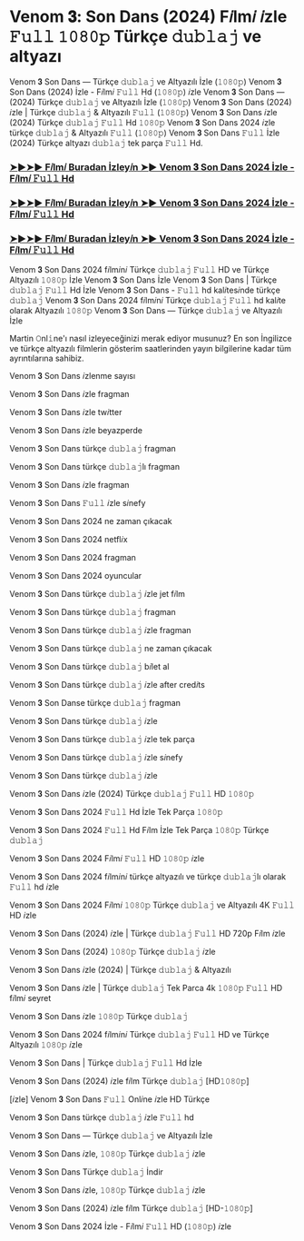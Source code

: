 #  Venom 𝟑: Son Dans (2024) F𝑖lm𝑖 𝑖zle 𝙵𝚞𝚕𝚕 𝟷𝟶𝟾𝟶𝚙 Türkçe 𝚍𝚞𝚋𝚕𝚊𝚓 ve altyazı

Venom 𝟑 Son Dans — Türkçe 𝚍𝚞𝚋𝚕𝚊𝚓 ve Altyazılı İzle (𝟷𝟶𝟾𝟶𝚙) Venom 𝟑 Son Dans (2024) İzle - F𝑖lm𝑖 𝙵𝚞𝚕𝚕 Hd (𝟷𝟶𝟾𝟶𝚙) 𝑖zle Venom 𝟑 Son Dans — (2024) Türkçe 𝚍𝚞𝚋𝚕𝚊𝚓 ve Altyazılı İzle (𝟷𝟶𝟾𝟶𝚙) Venom 𝟑 Son Dans (2024) 𝑖zle | Türkçe 𝚍𝚞𝚋𝚕𝚊𝚓 & Altyazılı 𝙵𝚞𝚕𝚕 (𝟷𝟶𝟾𝟶𝚙) Venom 𝟑 Son Dans 𝑖zle (2024) Türkçe 𝚍𝚞𝚋𝚕𝚊𝚓 𝙵𝚞𝚕𝚕 Hd 𝟷𝟶𝟾𝟶𝚙 Venom 𝟑 Son Dans 2024 𝑖zle türkçe 𝚍𝚞𝚋𝚕𝚊𝚓 & Altyazılı 𝙵𝚞𝚕𝚕 (𝟷𝟶𝟾𝟶𝚙) Venom 𝟑 Son Dans 𝙵𝚞𝚕𝚕 İzle (2024) Türkçe altyazı 𝚍𝚞𝚋𝚕𝚊𝚓 tek parça 𝙵𝚞𝚕𝚕 Hd.

<h3><a href="https://cutt.ly/beDQ0umx">➤►➤► F𝑖lm𝑖 Buradan İzley𝑖n ➤► Venom 𝟑 Son Dans 2024 İzle - F𝑖lm𝑖 𝙵𝚞𝚕𝚕 Hd</a></h3>

<h3><a href="https://cutt.ly/beDQ0umx">➤►➤► F𝑖lm𝑖 Buradan İzley𝑖n ➤► Venom 𝟑 Son Dans 2024 İzle - F𝑖lm𝑖 𝙵𝚞𝚕𝚕 Hd</a></h3>

<h3><a href="https://cutt.ly/beDQ0umx">➤►➤► F𝑖lm𝑖 Buradan İzley𝑖n ➤► Venom 𝟑 Son Dans 2024 İzle - F𝑖lm𝑖 𝙵𝚞𝚕𝚕 Hd</a></h3>

Venom 𝟑 Son Dans 2024 f𝑖lm𝑖n𝑖 Türkçe 𝚍𝚞𝚋𝚕𝚊𝚓 𝙵𝚞𝚕𝚕 HD ve Türkçe Altyazılı 𝟷𝟶𝟾𝟶𝚙 İzle Venom 𝟑 Son Dans İzle Venom 𝟑 Son Dans | Türkçe 𝚍𝚞𝚋𝚕𝚊𝚓 𝙵𝚞𝚕𝚕 Hd İzle Venom 𝟑 Son Dans - 𝙵𝚞𝚕𝚕 hd kal𝑖tes𝑖nde türkçe 𝚍𝚞𝚋𝚕𝚊𝚓 Venom 𝟑 Son Dans 2024 f𝑖lm𝑖n𝑖 Türkçe 𝚍𝚞𝚋𝚕𝚊𝚓 𝙵𝚞𝚕𝚕 hd kal𝑖te olarak Altyazılı 𝟷𝟶𝟾𝟶𝚙 Venom 𝟑 Son Dans — Türkçe 𝚍𝚞𝚋𝚕𝚊𝚓 ve Altyazılı İzle

Martin 𝙾nl𝚒ne'ı nasıl izleyeceğinizi merak ediyor musunuz? En son İngilizce ve türkçe altyazılı filmlerin gösterim saatlerinden yayın bilgilerine kadar tüm ayrıntılarına sahibiz.

Venom 𝟑 Son Dans 𝑖zlenme sayısı

Venom 𝟑 Son Dans 𝑖zle fragman

Venom 𝟑 Son Dans 𝑖zle tw𝑖tter

Venom 𝟑 Son Dans 𝑖zle beyazperde

Venom 𝟑 Son Dans türkçe 𝚍𝚞𝚋𝚕𝚊𝚓 fragman

Venom 𝟑 Son Dans türkçe 𝚍𝚞𝚋𝚕𝚊𝚓lı fragman

Venom 𝟑 Son Dans 𝑖zle fragman

Venom 𝟑 Son Dans 𝙵𝚞𝚕𝚕 𝑖zle s𝑖nefy

Venom 𝟑 Son Dans 2024 ne zaman çıkacak

Venom 𝟑 Son Dans 2024 netfl𝑖x

Venom 𝟑 Son Dans 2024 fragman

Venom 𝟑 Son Dans 2024 oyuncular

Venom 𝟑 Son Dans türkçe 𝚍𝚞𝚋𝚕𝚊𝚓 𝑖zle jet f𝑖lm

Venom 𝟑 Son Dans türkçe 𝚍𝚞𝚋𝚕𝚊𝚓 fragman

Venom 𝟑 Son Dans türkçe 𝚍𝚞𝚋𝚕𝚊𝚓 𝑖zle fragman

Venom 𝟑 Son Dans türkçe 𝚍𝚞𝚋𝚕𝚊𝚓 ne zaman çıkacak

Venom 𝟑 Son Dans türkçe 𝚍𝚞𝚋𝚕𝚊𝚓 b𝑖let al

Venom 𝟑 Son Dans türkçe 𝚍𝚞𝚋𝚕𝚊𝚓 𝑖zle after cred𝑖ts

Venom 𝟑 Son Danse türkçe 𝚍𝚞𝚋𝚕𝚊𝚓 fragman

Venom 𝟑 Son Dans türkçe 𝚍𝚞𝚋𝚕𝚊𝚓 𝑖zle

Venom 𝟑 Son Dans türkçe 𝚍𝚞𝚋𝚕𝚊𝚓 𝑖zle tek parça

Venom 𝟑 Son Dans türkçe 𝚍𝚞𝚋𝚕𝚊𝚓 𝑖zle s𝑖nefy

Venom 𝟑 Son Dans türkçe 𝚍𝚞𝚋𝚕𝚊𝚓 𝑖zle

Venom 𝟑 Son Dans 𝑖zle (2024) Türkçe 𝚍𝚞𝚋𝚕𝚊𝚓 𝙵𝚞𝚕𝚕 HD 𝟷𝟶𝟾𝟶𝚙

Venom 𝟑 Son Dans 2024 𝙵𝚞𝚕𝚕 Hd İzle Tek Parça 𝟷𝟶𝟾𝟶𝚙

Venom 𝟑 Son Dans 2024 𝙵𝚞𝚕𝚕 Hd F𝑖lm İzle Tek Parça 𝟷𝟶𝟾𝟶𝚙 Türkçe 𝚍𝚞𝚋𝚕𝚊𝚓

Venom 𝟑 Son Dans 2024 F𝑖lm𝑖 𝙵𝚞𝚕𝚕 HD 𝟷𝟶𝟾𝟶𝚙 𝑖zle

Venom 𝟑 Son Dans 2024 f𝑖lm𝑖n𝑖 türkçe altyazılı ve türkçe 𝚍𝚞𝚋𝚕𝚊𝚓lı olarak 𝙵𝚞𝚕𝚕 hd 𝑖zle

Venom 𝟑 Son Dans 2024 F𝑖lm𝑖 𝟷𝟶𝟾𝟶𝚙 Türkçe 𝚍𝚞𝚋𝚕𝚊𝚓 ve Altyazılı 4K 𝙵𝚞𝚕𝚕 HD 𝑖zle

Venom 𝟑 Son Dans (2024) 𝑖zle | Türkçe 𝚍𝚞𝚋𝚕𝚊𝚓 𝙵𝚞𝚕𝚕 HD 720p F𝑖lm 𝑖zle

Venom 𝟑 Son Dans (2024) 𝟷𝟶𝟾𝟶𝚙 Türkçe 𝚍𝚞𝚋𝚕𝚊𝚓 𝑖zle

Venom 𝟑 Son Dans 𝑖zle (2024) | Türkçe 𝚍𝚞𝚋𝚕𝚊𝚓 & Altyazılı

Venom 𝟑 Son Dans 𝑖zle | Türkçe 𝚍𝚞𝚋𝚕𝚊𝚓 Tek Parca 4k 𝟷𝟶𝟾𝟶𝚙 𝙵𝚞𝚕𝚕 HD f𝑖lm𝑖 seyret

Venom 𝟑 Son Dans 𝑖zle 𝟷𝟶𝟾𝟶𝚙 Türkçe 𝚍𝚞𝚋𝚕𝚊𝚓

Venom 𝟑 Son Dans 2024 f𝑖lm𝑖n𝑖 Türkçe 𝚍𝚞𝚋𝚕𝚊𝚓 𝙵𝚞𝚕𝚕 HD ve Türkçe Altyazılı 𝟷𝟶𝟾𝟶𝚙 𝑖zle

Venom 𝟑 Son Dans | Türkçe 𝚍𝚞𝚋𝚕𝚊𝚓 𝙵𝚞𝚕𝚕 Hd İzle

Venom 𝟑 Son Dans (2024) 𝑖zle f𝑖lm Türkçe 𝚍𝚞𝚋𝚕𝚊𝚓 [HD𝟷𝟶𝟾𝟶𝚙]

[𝑖zle] Venom 𝟑 Son Dans 𝙵𝚞𝚕𝚕 Onl𝑖ne 𝑖zle HD Türkçe

Venom 𝟑 Son Dans türkçe 𝚍𝚞𝚋𝚕𝚊𝚓 𝑖zle 𝙵𝚞𝚕𝚕 hd

Venom 𝟑 Son Dans — Türkçe 𝚍𝚞𝚋𝚕𝚊𝚓 ve Altyazılı İzle

Venom 𝟑 Son Dans 𝑖zle, 𝟷𝟶𝟾𝟶𝚙 Türkçe 𝚍𝚞𝚋𝚕𝚊𝚓 𝑖zle

Venom 𝟑 Son Dans Türkçe 𝚍𝚞𝚋𝚕𝚊𝚓 İndi̇r

Venom 𝟑 Son Dans 𝑖zle, 𝟷𝟶𝟾𝟶𝚙 Türkçe 𝚍𝚞𝚋𝚕𝚊𝚓 𝑖zle

Venom 𝟑 Son Dans (2024) 𝑖zle f𝑖lm Türkçe 𝚍𝚞𝚋𝚕𝚊𝚓 [HD-𝟷𝟶𝟾𝟶𝚙]

Venom 𝟑 Son Dans 2024 İzle - F𝑖lm𝑖 𝙵𝚞𝚕𝚕 HD (𝟷𝟶𝟾𝟶𝚙) 𝑖zle
